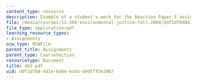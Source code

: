 ```yaml
---
content_type: resource
description: Example of a student's work for the Reaction Paper 5 assignment.
file: /media/courses/11-368-environmental-justice-fall-2004/ddf1d70d9d1e8a6eec0ad9dfff5e39b7_dm5.pdf
file_type: application/pdf
learning_resource_types:
- Assignments
ocw_type: OCWFile
parent_title: Assignments
parent_type: CourseSection
resourcetype: Document
title: dm5.pdf
uid: ddf1d70d-9d1e-8a6e-ec0a-d9dfff5e39b7
---
```

